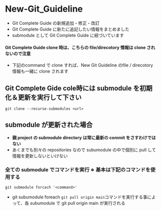 # New-Git_Guideline
- Git Complete Guide の新規追加・修正・改訂
- Git Complete Guide に新たに追記したい情報をまとめました
- submodule として Git Complete Guide に紐づいています
#### Git Complete Guide clone 時は、こちらの file/direcotory 情報は clone されないので注意
- 下記のcommand で clone すれば、New Git Guideline のfile / direcotory 情報も一緒に clone されます
## Git Complete Gide cole時には submodule を初期化＆更新を実行して下さい
    git clone --recurse-submodules <url>
## submodule が更新された場合
- **親 project の submodule directory は常に最新の commit をさすわけではない**
- あくまでも別々の repositories なので subumodule の中で個別に pull して情報を更新しないといけない
### 全ての submodule でコマンドを実行 ※ 基本は下記のコマンドを使用する
    git submodule forcach '<command>'
- git subumodule foreach `git pull origin main`コマンドを実行する事によって、各 subumodule で git pull origin main が実行される
